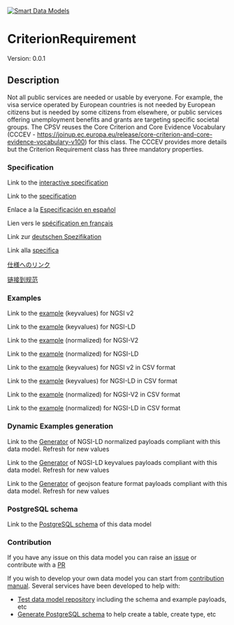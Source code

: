 [![Smart Data Models](https://smartdatamodels.org/wp-content/uploads/2022/01/SmartDataModels_logo.png "Logo")](https://smartdatamodels.org)
# CriterionRequirement
Version: 0.0.1

## Description 

Not all public services are needed or usable by everyone. For example, the visa service operated by European countries is not needed by European citizens but is needed by some citizens from elsewhere, or public services offering unemployment benefits and grants are targeting specific societal groups. The CPSV reuses the Core Criterion and Core Evidence Vocabulary (CCCEV - https://joinup.ec.europa.eu/release/core-criterion-and-core-evidence-vocabulary-v100) for this class. The CCCEV provides more details but the Criterion Requirement class has three mandatory properties.
### Specification

Link to the [interactive specification](https://swagger.lab.fiware.org/?url=https://smart-data-models.github.io/dataModel.CPSV-AP/CriterionRequirement/swagger.yaml)

Link to the [specification](https://github.com/smart-data-models/dataModel.CPSV-AP/blob/master/CriterionRequirement/doc/spec.md)

Enlace a la [Especificación en español](https://github.com/smart-data-models/dataModel.CPSV-AP/blob/master/CriterionRequirement/doc/spec_ES.md)

Lien vers le [spécification en français](https://github.com/smart-data-models/dataModel.CPSV-AP/blob/master/CriterionRequirement/doc/spec_FR.md)

Link zur [deutschen Spezifikation](https://github.com/smart-data-models/dataModel.CPSV-AP/blob/master/CriterionRequirement/doc/spec_DE.md)

Link alla [specifica](https://github.com/smart-data-models/dataModel.CPSV-AP/blob/master/CriterionRequirement/doc/spec_IT.md)

[仕様へのリンク](https://github.com/smart-data-models/dataModel.CPSV-AP/blob/master/CriterionRequirement/doc/spec_JA.md)

[链接到规范](https://github.com/smart-data-models/dataModel.CPSV-AP/blob/master/CriterionRequirement/doc/spec_ZH.md)
### Examples

Link to the [example](https://smart-data-models.github.io/dataModel.CPSV-AP/CriterionRequirement/examples/example.json) (keyvalues) for NGSI v2

Link to the [example](https://smart-data-models.github.io/dataModel.CPSV-AP/CriterionRequirement/examples/example.jsonld) (keyvalues) for NGSI-LD

Link to the [example](https://smart-data-models.github.io/dataModel.CPSV-AP/CriterionRequirement/examples/example-normalized.json) (normalized) for NGSI-V2

Link to the [example](https://smart-data-models.github.io/dataModel.CPSV-AP/CriterionRequirement/examples/example-normalized.jsonld) (normalized) for NGSI-LD

Link to the [example](https://smart-data-models.github.io/dataModel.CPSV-AP/CriterionRequirement/examples/example.json.csv) (keyvalues) for NGSI v2 in CSV format

Link to the [example](https://smart-data-models.github.io/dataModel.CPSV-AP/CriterionRequirement/examples/example.jsonld.csv) (keyvalues) for NGSI-LD in CSV format

Link to the [example](https://smart-data-models.github.io/dataModel.CPSV-AP/CriterionRequirement/examples/example-normalized.json.csv) (normalized) for NGSI-V2 in CSV format

Link to the [example](https://smart-data-models.github.io/dataModel.CPSV-AP/CriterionRequirement/examples/example-normalized.jsonld.csv) (normalized) for NGSI-LD in CSV format
### Dynamic Examples generation

Link to the [Generator](https://smartdatamodels.org/extra/ngsi-ld_generator.php?schemaUrl=https://raw.githubusercontent.com/smart-data-models/dataModel.CPSV-AP/master/CriterionRequirement/schema.json&email=info@smartdatamodels.org) of NGSI-LD normalized payloads compliant with this data model. Refresh for new values

Link to the [Generator](https://smartdatamodels.org/extra/ngsi-ld_generator_keyvalues.php?schemaUrl=https://raw.githubusercontent.com/smart-data-models/dataModel.CPSV-AP/master/CriterionRequirement/schema.json&email=info@smartdatamodels.org) of NGSI-LD keyvalues payloads compliant with this data model. Refresh for new values

Link to the [Generator](https://smartdatamodels.org/extra/geojson_features_generator.php?schemaUrl=https://raw.githubusercontent.com/smart-data-models/dataModel.CPSV-AP/master/CriterionRequirement/schema.json&email=info@smartdatamodels.org) of geojson feature format payloads compliant with this data model. Refresh for new values
### PostgreSQL schema

Link to the [PostgreSQL schema](https://smart-data-models.github.io/dataModel.CPSV-AP/CriterionRequirement/schema.sql) of this data model
### Contribution

 If you have any issue on this data model you can raise an [issue](https://github.com/smart-data-models/dataModel.CPSV-AP/issues)  or contribute with a [PR](https://github.com/smart-data-models/dataModel.CPSV-AP/pulls)

 If you wish to develop your own data model you can start from [contribution manual](https://bit.ly/contribution_manual). Several services have been developed to help with: 
 - [Test data model repository](https://smartdatamodels.org/index.php/data-models-contribution-api/) including the schema and example payloads, etc
 - [Generate PostgreSQL schema](https://smartdatamodels.org/index.php/sql-service/) to help create a table, create type, etc
